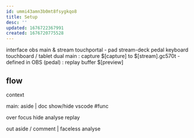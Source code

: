 ```yaml
---
id: ummi43amn3b0mt8fsygkqo8
title: Setup
desc: ''
updated: 1676722367991
created: 1676720775528
---
```


interface
  obs main & stream
  touchportal - pad
  stream-deck pedal
  keyboard
  touchboard / tablet
dual
  main
    : capture $[capture] to $[stream].gc570t
      - defined in OBS (pedal)
    : replay buffer $[preview]

## flow
context

main:
  aside
    | 
  doc
    show/hide vscode #func
    
  over
  focus
  hide
  analyse
  replay

out
  aside / comment
    | faceless
  analyse